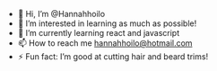 - 👋 Hi, I’m @Hannahhoilo
- 👀 I’m interested in learning as much as possible!
- 🌱 I’m currently learning react and javascript
- 📫 How to reach me hannahhoilo@hotmail.com
- ⚡ Fun fact: I’m good at cutting hair and beard trims!

<!---
Hannahhoilo/Hannahhoilo is a ✨ special ✨ repository because its `README.md` (this file) appears on your GitHub profile.
You can click the Preview link to take a look at your changes.
--->
